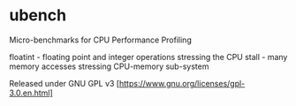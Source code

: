 # ubench

Micro-benchmarks for CPU Performance Profiling

floatint - floating point and integer operations stressing the CPU
stall - many memory accesses stressing CPU-memory sub-system

Released under GNU GPL v3 [https://www.gnu.org/licenses/gpl-3.0.en.html]

